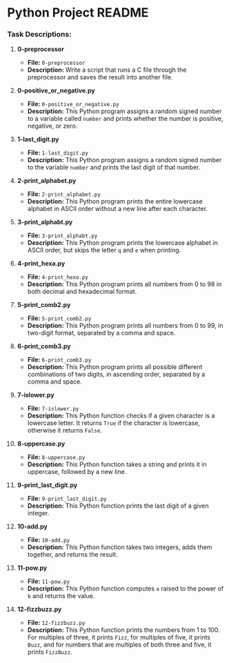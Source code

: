 # Python Project README

### Task Descriptions:

1. **0-preprocessor**  
   - **File:** `0-preprocessor`  
   - **Description:** Write a script that runs a C file through the preprocessor and saves the result into another file.

2. **0-positive_or_negative.py**  
   - **File:** `0-positive_or_negative.py`  
   - **Description:** This Python program assigns a random signed number to a variable called `number` and prints whether the number is positive, negative, or zero.

3. **1-last_digit.py**  
   - **File:** `1-last_digit.py`  
   - **Description:** This Python program assigns a random signed number to the variable `number` and prints the last digit of that number.

4. **2-print_alphabet.py**  
   - **File:** `2-print_alphabet.py`  
   - **Description:** This Python program prints the entire lowercase alphabet in ASCII order without a new line after each character.

5. **3-print_alphabt.py**  
   - **File:** `3-print_alphabt.py`  
   - **Description:** This Python program prints the lowercase alphabet in ASCII order, but skips the letter `q` and `e` when printing.

6. **4-print_hexa.py**  
   - **File:** `4-print_hexa.py`  
   - **Description:** This Python program prints all numbers from 0 to 98 in both decimal and hexadecimal format.

7. **5-print_comb2.py**  
   - **File:** `5-print_comb2.py`  
   - **Description:** This Python program prints all numbers from 0 to 99, in two-digit format, separated by a comma and space.

8. **6-print_comb3.py**  
   - **File:** `6-print_comb3.py`  
   - **Description:** This Python program prints all possible different combinations of two digits, in ascending order, separated by a comma and space.

9. **7-islower.py**  
   - **File:** `7-islower.py`  
   - **Description:** This Python function checks if a given character is a lowercase letter. It returns `True` if the character is lowercase, otherwise it returns `False`.

10. **8-uppercase.py**  
    - **File:** `8-uppercase.py`  
    - **Description:** This Python function takes a string and prints it in uppercase, followed by a new line.

11. **9-print_last_digit.py**  
    - **File:** `9-print_last_digit.py`  
    - **Description:** This Python function prints the last digit of a given integer.

12. **10-add.py**  
    - **File:** `10-add.py`  
    - **Description:** This Python function takes two integers, adds them together, and returns the result.

13. **11-pow.py**  
    - **File:** `11-pow.py`  
    - **Description:** This Python function computes `a` raised to the power of `b` and returns the value.

14. **12-fizzbuzz.py**  
    - **File:** `12-fizzbuzz.py`  
    - **Description:** This Python function prints the numbers from 1 to 100. For multiples of three, it prints `Fizz`, for multiples of five, it prints `Buzz`, and for numbers that are multiples of both three and five, it prints `FizzBuzz`.